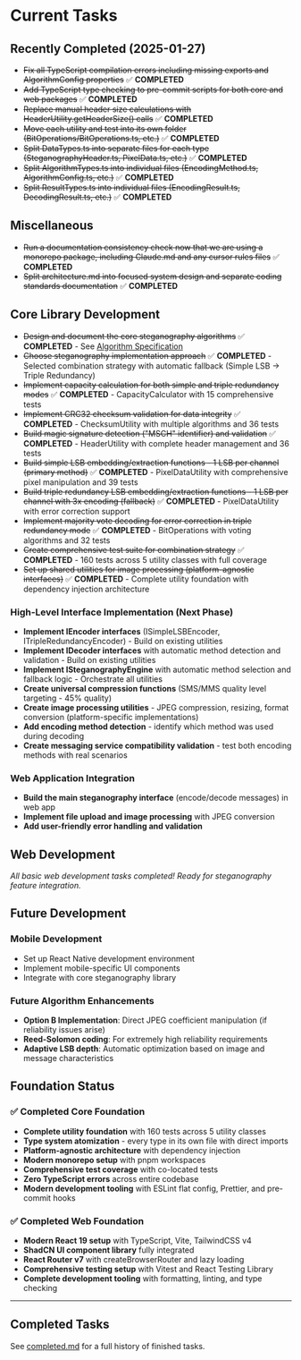 # Current Tasks

## Recently Completed (2025-01-27)

- ~~Fix all TypeScript compilation errors including missing exports and AlgorithmConfig properties~~ ✅ **COMPLETED**
- ~~Add TypeScript type checking to pre-commit scripts for both core and web packages~~ ✅ **COMPLETED**
- ~~Replace manual header size calculations with HeaderUtility.getHeaderSize() calls~~ ✅ **COMPLETED**
- ~~Move each utility and test into its own folder (BitOperations/BitOperations.ts, etc.)~~ ✅ **COMPLETED**
- ~~Split DataTypes.ts into separate files for each type (SteganographyHeader.ts, PixelData.ts, etc.)~~ ✅ **COMPLETED**
- ~~Split AlgorithmTypes.ts into individual files (EncodingMethod.ts, AlgorithmConfig.ts, etc.)~~ ✅ **COMPLETED**
- ~~Split ResultTypes.ts into individual files (EncodingResult.ts, DecodingResult.ts, etc.)~~ ✅ **COMPLETED**

## Miscellaneous

- ~~Run a documentation consistency check now that we are using a monorepo package, including Claude.md and any cursor rules files~~ ✅ **COMPLETED**
- ~~Split architecture.md into focused system design and separate coding standards documentation~~ ✅ **COMPLETED**

## Core Library Development

- ~~Design and document the core steganography algorithms~~ ✅ **COMPLETED** - See [Algorithm Specification](../core/docs/algorithm.md)
- ~~Choose steganography implementation approach~~ ✅ **COMPLETED** - Selected combination strategy with automatic fallback (Simple LSB → Triple Redundancy)
- ~~Implement capacity calculation for both simple and triple redundancy modes~~ ✅ **COMPLETED** - CapacityCalculator with 15 comprehensive tests
- ~~Implement CRC32 checksum validation for data integrity~~ ✅ **COMPLETED** - ChecksumUtility with multiple algorithms and 36 tests
- ~~Build magic signature detection ("MSCH" identifier) and validation~~ ✅ **COMPLETED** - HeaderUtility with complete header management and 36 tests
- ~~Build simple LSB embedding/extraction functions - 1 LSB per channel (primary method)~~ ✅ **COMPLETED** - PixelDataUtility with comprehensive pixel manipulation and 39 tests
- ~~Build triple redundancy LSB embedding/extraction functions - 1 LSB per channel with 3x encoding (fallback)~~ ✅ **COMPLETED** - PixelDataUtility with error correction support
- ~~Implement majority vote decoding for error correction in triple redundancy mode~~ ✅ **COMPLETED** - BitOperations with voting algorithms and 32 tests
- ~~Create comprehensive test suite for combination strategy~~ ✅ **COMPLETED** - 160 tests across 5 utility classes with full coverage
- ~~Set up shared utilities for image processing (platform-agnostic interfaces)~~ ✅ **COMPLETED** - Complete utility foundation with dependency injection architecture

### High-Level Interface Implementation (Next Phase)

- **Implement IEncoder interfaces** (ISimpleLSBEncoder, ITripleRedundancyEncoder) - Build on existing utilities
- **Implement IDecoder interfaces** with automatic method detection and validation - Build on existing utilities
- **Implement ISteganographyEngine** with automatic method selection and fallback logic - Orchestrate all utilities
- **Create universal compression functions** (SMS/MMS quality level targeting - 45% quality)
- **Create image processing utilities** - JPEG compression, resizing, format conversion (platform-specific implementations)
- **Add encoding method detection** - identify which method was used during decoding
- **Create messaging service compatibility validation** - test both encoding methods with real scenarios

### Web Application Integration

- **Build the main steganography interface** (encode/decode messages) in web app
- **Implement file upload and image processing** with JPEG conversion
- **Add user-friendly error handling and validation**

## Web Development

_All basic web development tasks completed! Ready for steganography feature integration._

## Future Development

### Mobile Development

- Set up React Native development environment
- Implement mobile-specific UI components
- Integrate with core steganography library

### Future Algorithm Enhancements

- **Option B Implementation**: Direct JPEG coefficient manipulation (if reliability issues arise)
- **Reed-Solomon coding**: For extremely high reliability requirements
- **Adaptive LSB depth**: Automatic optimization based on image and message characteristics

## Foundation Status

### ✅ Completed Core Foundation

- **Complete utility foundation** with 160 tests across 5 utility classes
- **Type system atomization** - every type in its own file with direct imports
- **Platform-agnostic architecture** with dependency injection
- **Modern monorepo setup** with pnpm workspaces
- **Comprehensive test coverage** with co-located tests
- **Zero TypeScript errors** across entire codebase
- **Modern development tooling** with ESLint flat config, Prettier, and pre-commit hooks

### ✅ Completed Web Foundation

- **Modern React 19 setup** with TypeScript, Vite, TailwindCSS v4
- **ShadCN UI component library** fully integrated
- **React Router v7** with createBrowserRouter and lazy loading
- **Comprehensive testing setup** with Vitest and React Testing Library
- **Complete development tooling** with formatting, linting, and type checking

---

## Completed Tasks

See [completed.md](completed.md) for a full history of finished tasks.
